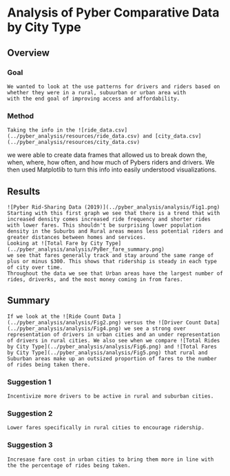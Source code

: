 # Analysis of Pyber Comparative Data by City Type

## Overview
### Goal 
    We wanted to look at the use patterns for drivers and riders based on whether they were in a rural, subuurban or urban area with 
    with the end goal of improving access and affordability. 
### Method 
    Taking the info in the ![ride_data.csv](../pyber_analysis/resources/ride_data.csv) and [city_data.csv](../pyber_analysis/resources/city_data.csv)
 we were able to create data frames that allowed us to break down the, when, where, how often, and how much of Pybers riders and drivers. We then used Matplotlib to turn this info into easily understood visualizations.

## Results
    ![Pyber Rid-Sharing Data (2019)](../pyber_analysis/analysis/Fig1.png)
    Starting with this first graph we see that there is a trend that with increased density comes increased ride frequency and shorter rides with lower fares. This shouldn't be surprising lower population density in the Suburbs and Rural areas means less potential riders and greater distances between homes and services. 
    Looking at ![Total Fare by City Type](../pyber_analysis/analysis/PyBer_fare_summary.png)
    we see that fares generally track and stay around the same range of plus or minus $300. This shows that ridership is steady in each type of city over time. 
    Throughout the data we see that Urban areas have the largest number of rides, driverks, and the most money coming in from fares. 
## Summary
    If we look at the ![Ride Count Data ](../pyber_analysis/analysis/Fig2.png) versus the ![Driver Count Data](../pyber_analysis/analysis/Fig4.png) we see a strong over representation of drivers in urban cities and an under representation of drivers in rural cities. We also see when we compare ![Total Rides by City Type](../pyber_analysis/analysis/Fig6.png) and ![Total Fares by City Type](../pyber_analysis/analysis/Fig5.png) that rural and Suburban areas make up an outsized proportion of fares to the number of rides being taken there. 
### Suggestion 1
    Incentivize more drivers to be active in rural and suburban cities. 
### Suggestion 2 
    Lower fares specifically in rural cities to encourage ridership.
### Suggestion 3 
    Incresase fare cost in urban cities to bring them more in line with the the percentage of rides being taken. 